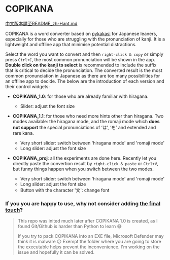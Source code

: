 # COPIKANA
[中文版本請至README_zh-Hant.md](https://github.com/samhui96/COPIKANA/edit/main/README_zh-Hant.md)

COPIKANA is a word converter based on [pykakasi](https://github.com/miurahr/pykakasi) for Japanese leaners, especially for those who are struggling with the pronunciation of kanji. It is a lightweight and offline app that minimise potential distractions.

Select the word you want to convert and then `right-click & copy` or simply press `Ctrl+C`, the most common pronunciation will be shown in the app. **Double click on the kanji to select** is recommended to include the suffix that is critical to decide the pronunciation. The converted result is the most common pronunciation in Japanese as there are too many possibilities for an offline app to decide. The below are the introduction of each version and their control widgets:

- **COPIKANA_1.0**: for those who are already familiar with hiragana.
  - Slider: adjust the font size

- **COPIKANA_1.1**: for those who need more hints other than hiragana. Two modes available: the hiragana mode, and the romaji mode which **does not support** the special pronunciations of ‘は’, ‘を’ and extended and rare kana.
  - Very short slider: switch between 'hiragana mode' and 'romaji mode'
  - Long slider: adjust the font size

- **COPIKANA_proj**: all the experiments are done here. Recently let you directly paste the convertion result by `right-click & paste` or  `Ctrl+V`, but funny things happen when you switch between the two modes.
  - Very short slider: switch between 'hiragana mode' and 'romaji mode'
  - Long slider: adjust the font size
  - Button with the character '文': change font
 
 ### If you you are happy to use, why not consider adding [the final touch](https://ko-fi.com/s/b8e4f06daa)?

> This repo was inited much later after COPIKANA 1.0 is created, as I found Git/Github is harder than Python to learn 😅
> 
> If you try to pack COPIKANA into an EXE file, Microsoft Defender may think it is malware 😕 Exempt the folder where you are going to store the executable helps prevent the inconvenience. I'm working on the issue and hopefully it can be solved.

